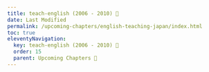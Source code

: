 ```yaml
---
title: teach-english (2006 - 2010) 🔏
date: Last Modified
permalink: /upcoming-chapters/english-teaching-japan/index.html
toc: true
eleventyNavigation:
  key: teach-english (2006 - 2010) 🔏
  order: 15
  parent: Upcoming Chapters 🔏
---
```

